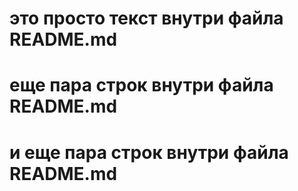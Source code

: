 # это просто текст внутри файла README.md
# еще пара строк внутри файла README.md
# и еще пара строк внутри файла README.md
